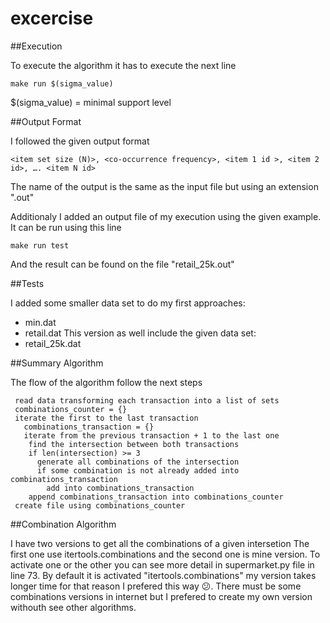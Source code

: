 # excercise

##Execution

To execute the algorithm it has to execute the next line

```
make run $(sigma_value)
```

$(sigma_value) = minimal support level


##Output Format

I followed the given output format
```
<item set size (N)>, <co-occurrence frequency>, <item 1 id >, <item 2 id>, …. <item N id>
```
The name of the output is the same as the input file but using an extension ".out"

Additionaly I added an output file of my execution using the given example.
It can be run using this line
```
make run test
```
And the result can be found on the file "retail_25k.out"


##Tests

I added some smaller data set to do my first approaches:
- min.dat
- retail.dat
This version as well include the given data set:
- retail_25k.dat


##Summary Algorithm

The flow of the algorithm follow the next steps
```
 read data transforming each transaction into a list of sets
 combinations_counter = {}
 iterate the first to the last transaction
   combinations_transaction = {}
   iterate from the previous transaction + 1 to the last one
    find the intersection between both transactions
    if len(intersection) >= 3
      generate all combinations of the intersection
      if some combination is not already added into combinations_transaction
        add into combinations_transaction
    append combinations_transaction into combinations_counter
 create file using combinations_counter
```

##Combination Algorithm

I have two versions to get all the combinations of a given intersetion
The first one use itertools.combinations and the second one is mine version.
To activate one or the other you can see more detail in supermarket.py file
in line 73.
By default it is activated "itertools.combinations" my version takes
longer time for that reason I prefered this way :confused:. There must be some
combinations versions in internet but I prefered to create my own version withouth
see other algorithms.
